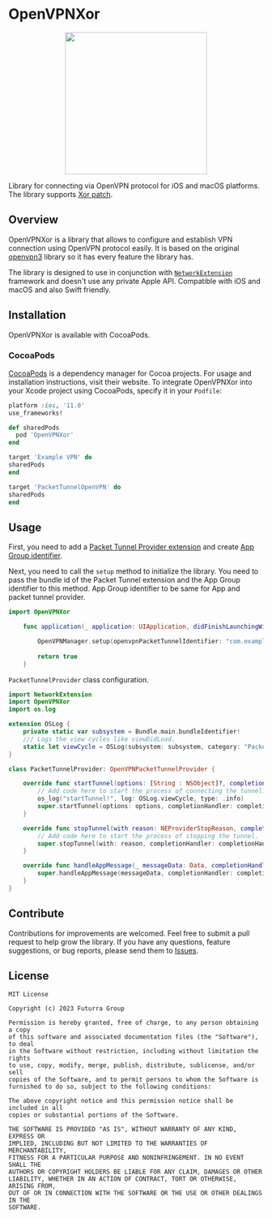 # OpenVPNXor
<p align="center">
  <img width="280" height="280" src="https://user-images.githubusercontent.com/7910769/225934094-82104453-cc6e-4723-a763-8f664eea2cab.png">
</p>

Library for connecting via OpenVPN protocol for iOS and macOS platforms. The library supports [Xor patch](https://github.com/clayface/openvpn_xorpatch).

## Overview
OpenVPNXor is a library that allows to configure and establish VPN connection using OpenVPN protocol easily. It is based on the original [openvpn3](https://github.com/OpenVPN/openvpn3) library so it has every feature the library has.

The library is designed to use in conjunction with [`NetworkExtension`](https://developer.apple.com/documentation/networkextension) framework and doesn't use any private Apple API. Compatible with iOS and macOS and also Swift friendly.

## Installation

OpenVPNXor is available with CocoaPods.

### CocoaPods

[CocoaPods](https://cocoapods.org) is a dependency manager for Cocoa projects. For usage and installation instructions, visit their website. To integrate OpenVPNXor into your Xcode project using CocoaPods, specify it in your `Podfile`:

```ruby
platform :ios, '11.0'
use_frameworks!

def sharedPods
  pod 'OpenVPNXor'
end

target 'Example VPN' do
sharedPods
end

target 'PacketTunnelOpenVPN' do
sharedPods
end
```
## Usage

First, you need to add a [Packet Tunnel Provider extension](https://developer.apple.com/documentation/networkextension/packet_tunnel_provider) and create [App Group identifier](https://developer.apple.com/documentation/xcode/configuring-app-groups).

Next, you need to call the `setup` method to initialize the library. You need to pass the bundle id of the Packet Tunnel extension and the App Group identifier to this method. App Group identifier to be same for App and packet tunnel provider.

```swift
import OpenVPNXor

    func application(_ application: UIApplication, didFinishLaunchingWithOptions launchOptions: [UIApplication.LaunchOptionsKey: Any]?) -> Bool {

        OpenVPNManager.setup(openvpnPacketTunnelIdentifier: "com.example.bundle.PacketTunnelOpenVPN", appGroupIdentifier: "group.com.example.bundle")
        
        return true
    }
```

`PacketTunnelProvider` class configuration.
```swift
import NetworkExtension
import OpenVPNXor
import os.log

extension OSLog {
    private static var subsystem = Bundle.main.bundleIdentifier!
    /// Logs the view cycles like viewDidLoad.
    static let viewCycle = OSLog(subsystem: subsystem, category: "PacketTunnel")
}

class PacketTunnelProvider: OpenVPNPacketTunnelProvider {

    override func startTunnel(options: [String : NSObject]?, completionHandler: @escaping (Error?) -> Void) {
        // Add code here to start the process of connecting the tunnel.
        os_log("startTunnel!", log: OSLog.viewCycle, type: .info)
        super.startTunnel(options: options, completionHandler: completionHandler)
    }

    override func stopTunnel(with reason: NEProviderStopReason, completionHandler: @escaping () -> Void) {
        // Add code here to start the process of stopping the tunnel.
        super.stopTunnel(with: reason, completionHandler: completionHandler)
    }

    override func handleAppMessage(_ messageData: Data, completionHandler: ((Data?) -> Void)?) {
        super.handleAppMessage(messageData, completionHandler: completionHandler)
    }
}
```
## Contribute

Contributions for improvements are welcomed. Feel free to submit a pull request to help grow the library. If you have any questions, feature suggestions, or bug reports, please send them to [Issues](https://github.com/FuturraGroup/OpenVPNXor/issues).

## License

```
MIT License

Copyright (c) 2023 Futurra Group

Permission is hereby granted, free of charge, to any person obtaining a copy
of this software and associated documentation files (the "Software"), to deal
in the Software without restriction, including without limitation the rights
to use, copy, modify, merge, publish, distribute, sublicense, and/or sell
copies of the Software, and to permit persons to whom the Software is
furnished to do so, subject to the following conditions:

The above copyright notice and this permission notice shall be included in all
copies or substantial portions of the Software.

THE SOFTWARE IS PROVIDED "AS IS", WITHOUT WARRANTY OF ANY KIND, EXPRESS OR
IMPLIED, INCLUDING BUT NOT LIMITED TO THE WARRANTIES OF MERCHANTABILITY,
FITNESS FOR A PARTICULAR PURPOSE AND NONINFRINGEMENT. IN NO EVENT SHALL THE
AUTHORS OR COPYRIGHT HOLDERS BE LIABLE FOR ANY CLAIM, DAMAGES OR OTHER
LIABILITY, WHETHER IN AN ACTION OF CONTRACT, TORT OR OTHERWISE, ARISING FROM,
OUT OF OR IN CONNECTION WITH THE SOFTWARE OR THE USE OR OTHER DEALINGS IN THE
SOFTWARE.
```
